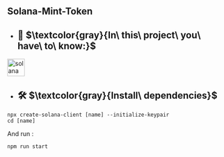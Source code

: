 ## Solana-Mint-Token
* ## :dart: $\textcolor{gray}{In\ this\ project\ you\ have\ to\ know:}$ 

<div>
      <img src="https://user-images.githubusercontent.com/109158340/207687793-d2fe408f-6bfc-4ce6-bfd0-ca7e8bcc17e7.png" title="solana" **alt="solana" width="40" height="40"/>
  </div>


 * ##  🛠  $\textcolor{gray}{Install\ dependencies}$
 ```
 npx create-solana-client [name] --initialize-keypair
cd [name]
```

And run :
 ```
npm run start
```
